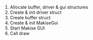 1. Allocate buffer, driver & gui structures
2. Create & init driver struct
3. Create buffer struct
4. Create & init MakiseGui
5. Start Makise GUI
6. Call draw 

